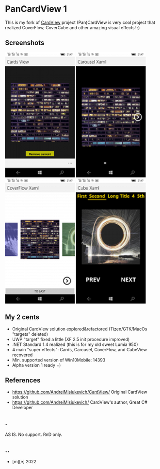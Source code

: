 # PanCardView 1

This is my fork of [CardView](https://github.com/AndreiMisiukevich/CardView) project
(Pan)CardView is very cool project that realized CoverFlow, CoverCube and other amazing visual effects! :)

## Screenshots

![screenshot1](Images/shot1.png)
![screenshot2](Images/shot2.png)
![screenshot3](Images/shot3.png)
![screenshot4](Images/shot4.png)

## My 2 cents

- Original CardView solution explored&refactored (Tizen/GTK/MacOs "targets" deleted)
- UWP "target" fixed a little (XF 2.5 init procedure improved) 
- .NET Standard 1.4 realized (this is for my old sweet Lumia 950)
- 4 main "super effects": Cards, Carousel, CoverFlow, and CubeView recovered
- Min. supported version of Win10Mobile: 14393
- Alpha version 1 ready =) 
 

## References

- https://github.com/AndreiMisiukevich/CardView/ Original CardView solution
- https://github.com/AndreiMisiukevich/ CardView's author, Great C# Developer 

## .
AS IS. No support. RnD only.

## ..
- [m][e] 2022


